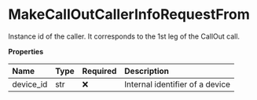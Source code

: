 # MakeCallOutCallerInfoRequestFrom

Instance id of the caller. It corresponds to the 1st leg of the CallOut call.

**Properties**

| Name      | Type | Required | Description                     |
| :-------- | :--- | :------- | :------------------------------ |
| device_id | str  | ❌       | Internal identifier of a device |

<!-- This file was generated by liblab | https://liblab.com/ -->
